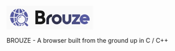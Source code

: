 <img src="src/assets/logo_cropped.png" alt="drawing" width="200"/>

BROUZE - A browser built from the ground up in C / C++
